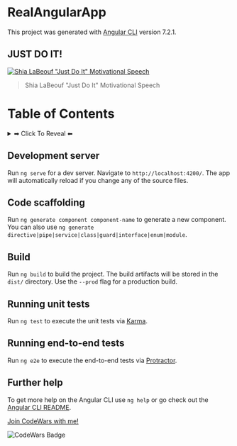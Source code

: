 # RealAngularApp

This project was generated with [Angular CLI](https://github.com/angular/angular-cli) version 7.2.1.


## JUST DO IT!
[![Shia LaBeouf "Just Do It" Motivational Speech](https://img.youtube.com/vi/ZXsQAXx_ao0/maxresdefault.jpg)](https://youtu.be/ZXsQAXx_ao0)
>Shia LaBeouf "Just Do It" Motivational Speech


# Table of Contents
<details><summary>➡ Click To Reveal ⬅</summary>

### So far, this angular project contains the following:

* Basic [Pipes](https://angular.io/guide/pipes) ||
* Basic Form validation
* Ballsy component with some [matter-js](https://github.com/liabru/matter-js) 🤹‍♂️🎱
* Jhey's [Triangle](https://codepen.io/jh3y/pen/bzJOOR) 🔺
* RouterLink 🔗
* Countdown Timer ⏱
* Sacred Lorem Ipsum 📜
* To Be Continued™

</details>


## Development server

Run `ng serve` for a dev server. Navigate to `http://localhost:4200/`. The app will automatically reload if you change any of the source files.

## Code scaffolding

Run `ng generate component component-name` to generate a new component. You can also use `ng generate directive|pipe|service|class|guard|interface|enum|module`.

## Build

Run `ng build` to build the project. The build artifacts will be stored in the `dist/` directory. Use the `--prod` flag for a production build.

## Running unit tests

Run `ng test` to execute the unit tests via [Karma](https://karma-runner.github.io).

## Running end-to-end tests

Run `ng e2e` to execute the end-to-end tests via [Protractor](http://www.protractortest.org/).

## Further help

To get more help on the Angular CLI use `ng help` or go check out the [Angular CLI README](https://github.com/angular/angular-cli/blob/master/README.md).

[Join CodeWars with me!](http://codewars.com/r/hGyTsQ/)
<p>
  <img alt="CodeWars Badge" src="https://www.codewars.com/users/Danielkaas94/badges/large">
</p>
